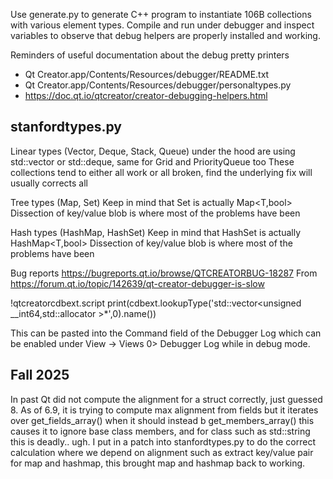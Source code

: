 Use generate.py to generate C++ program to instantiate 106B collections with various element types.
Compile and run under debugger and inspect variables to observe that debug helpers are properly installed and working.

Reminders of useful documentation about the debug pretty printers

- Qt Creator.app/Contents/Resources/debugger/README.txt
- Qt Creator.app/Contents/Resources/debugger/personaltypes.py
- https://doc.qt.io/qtcreator/creator-debugging-helpers.html


stanfordtypes.py
----------------
Linear types (Vector, Deque, Stack, Queue) under the hood are using std::vector or std::deque, same for Grid and PriorityQueue too
These collections tend to either all work or all broken, find the underlying fix will usually corrects all

Tree types (Map, Set)
Keep in mind that Set<T> is actually Map<T,bool>
Dissection of key/value blob is where most of the problems have been

Hash types (HashMap, HashSet)
Keep in mind that HashSet<T> is actually HashMap<T,bool>
Dissection of key/value blob is where most of the problems have been


Bug reports
https://bugreports.qt.io/browse/QTCREATORBUG-18287
From https://forum.qt.io/topic/142639/qt-creator-debugger-is-slow

!qtcreatorcdbext.script print(cdbext.lookupType('std::vector<unsigned __int64,std::allocator<unsigned __int64> >*',0).name())

This can be pasted into the Command field of the Debugger Log which can be enabled under View -> Views 0> Debugger Log while in debug mode.


Fall 2025
---------
In past Qt did not compute the alignment for a struct correctly, just guessed 8.
As of 6.9, it is trying to compute max alignment from fields
but it iterates over get_fields_array() when it should instead b get_members_array()
this causes it to ignore base class members, and for class such as std::string this is deadly.. ugh.
I put in a patch into stanfordtypes.py to do the correct calculation where we depend on alignment
such as extract key/value pair for map and hashmap, this brought map and hashmap back to working.
